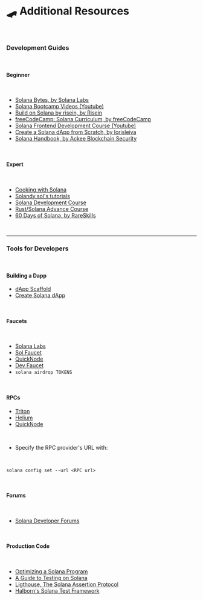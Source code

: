 # 🛹 Additional Resources

<br>

### Development Guides

<br>


#### Beginner

<br>


* [Solana Bytes, by Solana Labs](https://www.youtube.com/watch?v=90BTugVYGqQ&list=PLilwLeBwGuK51Ji870apdb88dnBr1Xqhm&index=3)
* [Solana Bootcamp Videos (Youtube)](https://www.youtube.com/watch?v=0P8JeL3TURU&list=PLilwLeBwGuK6NsYMPP_BlVkeQgff0NwvU)
* [Build on Solana by risein, by Risein](https://www.risein.com/courses/build-on-solana)
* [freeCodeCamp: Solana Curriculum, by freeCodeCamp](https://github.com/freeCodeCamp/solana-curriculum)
* [Solana Frontend Development Course (Youtube)](https://www.youtube.com/playlist?list=PLMZny7wGLM6w4t7pMGATxFTjjMduTsEiF)
* [Create a Solana dApp from Scratch, by lorisleiva](https://lorisleiva.com/create-a-solana-dapp-from-scratch)
* [Solana Handbook, by Ackee Blockchain Security](https://ackee.xyz/solana-handbook.pdf)  


<br>

#### Expert

<br>

* [Cooking with Solana](https://solanacookbook.com/)
* [Solandy.sol's tutorials](https://www.youtube.com/solandy)
* [Solana Development Course](https://www.soldev.app/course)
* [Rust/Solana Advance Course](https://careerbooster.io/courses/)
* [60 Days of Solana, by RareSkills](https://www.rareskills.io/solana-tutorial)


<br>

---

### Tools for Developers

<br>

#### Building a Dapp

* [dApp Scaffold](https://github.com/solana-labs/dapp-scaffold)
* [Create Solana dApp](https://github.com/solana-developers/create-solana-dapp)

<br>

#### Faucets

<br>

* [Solana Labs](https://faucet.solana.com/)
* [Sol Faucet](https://solfaucet.com/)
* [QuickNode](https://faucet.quicknode.com/solana/devnet)
* [Dev Faucet](https://dev-faucet.solanahub.app/)
* `solana airdrop TOKENS`

<br>


#### RPCs

* [Triton](https://triton.one/)
* [Helium](https://www.helius.dev/solana-rpc-nodes)
* [QuickNode](https://faucet.quicknode.com/solana/devnet)

<br>

* Specify the RPC provider's URL with:

<br>


```
solana config set --url <RPC url>
```

<br>


#### Forums

<br>

* [Solana Developer Forums](https://forum.solana.com/)

<br>

#### Production Code

<br>

* [Optimizing a Solana Program](https://solana.com/developers/guides/advanced/how-to-optimize-compute)
* [A Guide to Testing on Solana](https://www.helius.dev/blog/a-guide-to-testing-solana-programs)
* [Ligthouse, The Solana Assertion Protocol](https://github.com/Jac0xb/lighthouse)
* [Halborn's Solana Test Framework](https://github.com/halbornteam/solana-test-framework)

